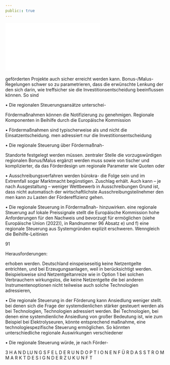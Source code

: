 ```yaml
---
public:: true
---
```

![./pages/page93.pdf](../assets/./pages/page93.pdf)




geförderten Projekte auch sicher erreicht werden kann.
Bonus-/Malus-Regelungen schwer so zu parametrieren, dass die erwünschte Lenkung der
den sich darin, wie treffsicher sie die Investitionsentscheidung beeinflussen können. So sind

• Die regionalen Steuerungsansätze unterschei-

Fördermaßnahmen können die Notifizierung
zu genehmigen. Regionale Komponenten in
Beihilfe durch die Europäische Kommission

• Fördermaßnahmen sind typischerweise als
und nicht die Einsatzentscheidung.
men adressiert nur die Investitionsentscheidung

• Die regionale Steuerung über Fördermaßnah-

Standorte festgelegt werden müssen.
zentraler Stelle die vorzugswürdigen regionalen
Bonus/Malus ergänzt werden muss sowie von
tischer und komplizierter, da das Förderdesign um regionale Parameter wie Quoten oder

• Ausschreibungsverfahren werden bürokra-
die Folge sein und im Extremfall sogar Marktmacht begünstigen.
Zuschlag erhält. Auch kann – je nach Ausgestaltung – weniger Wettbewerb in Ausschreibungen
Grund ist, dass nicht automatisch der wirtschaftlichste Ausschreibungsteilnehmer den
men kann zu Lasten der Fördereffizienz gehen.

• Die regionale Steuerung in Fördermaßnah-
hinzuwirken.
eine regionale Steuerung auf lokale Preissignale
stellt die Europäische Kommission hohe Anforderungen für den Nachweis und bevorzugt für
ermöglichen (siehe Europäische Union (2022)),
in Randnummer 96 Absatz e) und f) eine regionale Steuerung aus Systemgründen explizit
erschweren. Wenngleich die Beihilfe-Leitinien

91

Herausforderungen:

erhoben werden.
Deutschland einspeiseseitig keine Netzentgelte
entrichten, und bei Erzeugungsanlagen, weil in
berücksichtigt werden. Beispielsweise sind Netzentgeltanreize wie in Option 1 bei solchen Verbrauchern wirkungslos, die keine Netzentgelte
die bei anderen Instrumentenoptionen nicht
teilweise auch solche Technologien adressieren,

• Die regionale Steuerung in der Förderung kann
Ansiedlung weniger stellt.
bei denen sich die Frage der systemdienlichen
stärker gesteuert werden als bei Technologien,
Technologien adressiert werden. Bei Technologien, bei denen eine systemdienliche Ansiedlung von großer Bedeutung ist, wie zum Beispiel bei Elektrolyseuren, könnte entsprechend
maßnahme, eine technologiespezifische Steuerung ermöglichen. So könnten unterschiedliche regionale Auswirkungen verschiedener

• Die regionale Steuerung würde, je nach Förder-

3 H A N D LU N G S F E L D E R U N D O P T I O N E N F Ü R D A S S T R O M M A R K T D E S I G N D E R Z U K U N F T
